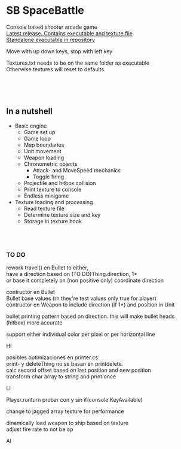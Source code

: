 # SB SpaceBattle
Console based shooter arcade game  
[Latest release. Contains executable and texture file](https://github.com/Daniel249/SB/releases "Current Release")  
[Standalone executable in repository](https://github.com/Daniel249/SB/raw/master/SBattle.exe "SBattle.exe download")

Move with up down keys, stop with left key

Textures.txt needs to be on the same folder as executable  
Otherwise textures will reset to defaults

&nbsp;

&nbsp;
## In a nutshell
- Basic engine
  - Game set up
  - Game loop
  - Map boundaries
  - Unit movement
  - Weapon loading
  - Chronometric objects
    - Attack- and MoveSpeed mechanics
    - Toggle firing
  - Projectile and hitbox collision
  - Print texture to console
  - Endless minigame
- Texture loading and processing
  - Read texture file
  - Determine texture size and key
  - Storage in texture book
&nbsp;  
&nbsp;  

&nbsp;  
### TO DO
rework travel() en Bullet to either,  
have a direction based on (TO DO)Thing.direction,  1*  
or base it completely on (non positive only) coordinate direction

contructor en Bullet  
Bullet base values (rn they're test values only true for player)  
contructor en Weapon to include direction (if 1*) and position in Unit

bullet printing pattern based on direction. this will make bullet heads (hitbox) more accurate

support either individual color per pixel or per horizontal line

HI

posibles optimizaciones en printer.cs  
print- y deleteThing no se basan en printdelete.  
calc second offset based on last position and new position  
transform char array to string and print once

LI  

Player.runturn probar con y sin if(console.KeyAvailable)

change to jagged array texture for performance

dinamically load weapon to ship based on texture  
adjust fire rate to not be op

AI

